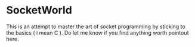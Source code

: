 # SocketWorld

This is an attempt to master the art of socket programming by sticking to the basics ( i mean C ). Do let me know if you find anything worth pointout here.
